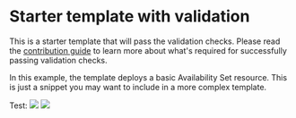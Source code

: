 # Starter template with validation

This is a starter template that will pass the validation checks. Please read the [contribution guide](https://github.com/Azure/azure-quickstart-templates#contribution-guide) to learn more about what's required for successfully passing validation checks. 

In this example, the template deploys a basic Availability Set resource. This is just a snippet you may want to include in a more complex template.

Test: <a href="https://portal.azure.com/#create/Microsoft.Template/uri/https%3A%2F%2Fraw.githubusercontent.com%2Fluigi1111%2Fazure-quickstart-templates%2Fmonero-on-ubuntu%2Fmonero-on-ubuntu%2Fazuredeploy.json" target="_blank"><img src="http://azuredeploy.net/deploybutton.png"/></a>
<a href="http://armviz.io/#/?load=https%3A%2F%2Fraw.githubusercontent.com%2FAzure%2Fazure-quickstart-templates%2Fmaster%2Fmonero-on-ubuntu%2Fazuredeploy.json" target="_blank"><img src="http://armviz.io/visualizebutton.png"/></a>

